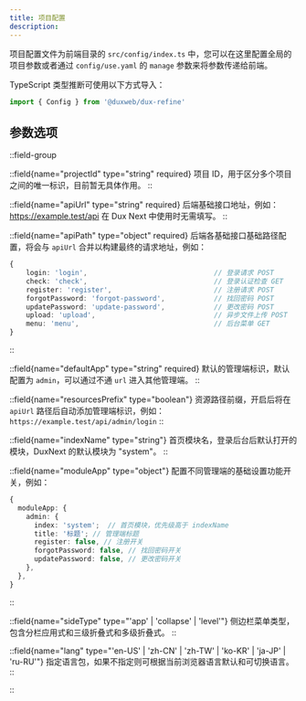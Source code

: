 ```yaml
---
title: 项目配置
description:
---
```



项目配置文件为前端目录的 `src/config/index.ts` 中，您可以在这里配置全局的项目参数或者通过 `config/use.yaml` 的 `manage` 参数来将参数传递给前端。

TypeScript 类型推断可使用以下方式导入：

```typescript
import { Config } from '@duxweb/dux-refine'
```

## 参数选项
::field-group

::field{name="projectId" type="string" required}
项目 ID，用于区分多个项目之间的唯一标识，目前暂无具体作用。
::

::field{name="apiUrl" type="string" required}
后端基础接口地址，例如：https://example.test/api 在 Dux Next 中使用时无需填写。
::

::field{name="apiPath" type="object" required}
后端各基础接口基础路径配置，将会与 `apiUrl` 合并以构建最终的请求地址，例如：
```ts
{
    login: 'login',                               // 登录请求 POST
    check: 'check',                               // 登录认证检查 GET
    register: 'register',                         // 注册请求 POST
    forgotPassword: 'forgot-password',            // 找回密码 POST
    updatePassword: 'update-password',            // 更改密码 POST
    upload: 'upload',                             // 异步文件上传 POST
    menu: 'menu',                                 // 后台菜单 GET
}

```
::

::field{name="defaultApp" type="string" required}
默认的管理端标识，默认配置为 `admin`，可以通过不通 `url` 进入其他管理端。
::

::field{name="resourcesPrefix" type="boolean"}
资源路径前缀，开启后将在 `apiUrl` 路径后自动添加管理端标识，例如：`https://example.test/api/admin/login`
::

::field{name="indexName" type="string"}
首页模块名，登录后台后默认打开的模块，DuxNext 的默认模块为 "system"。
::


::field{name="moduleApp" type="object"}
配置不同管理端的基础设置功能开关，例如：

```ts
{
  moduleApp: {
    admin: {
      index: 'system';  // 首页模块，优先级高于 indexName
      title: '标题'; // 管理端标题
      register: false, // 注册开关
      forgotPassword: false, // 找回密码开关
      updatePassword: false, // 更改密码开关
    },
  },
}
```
::


::field{name="sideType" type="'app' | 'collapse' | 'level'"}
侧边栏菜单类型，包含分栏应用式和三级折叠式和多级折叠式。
::


::field{name="lang" type="'en-US' | 'zh-CN' | 'zh-TW' | 'ko-KR' | 'ja-JP' | 'ru-RU'"}
指定语言包，如果不指定则可根据当前浏览器语言默认和可切换语言。
::

::

